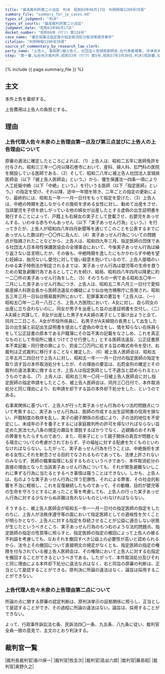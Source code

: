```yaml
---
title: "最高裁判所第二小法廷　判決　昭和63年06月17日　判例時報1289号39頁"
summary_file: "summary_for_jp_cases.md"
types_of_judgment: "判決"
types_of_courts: "最高裁判所第二小法廷"
judgment_date: "昭和63年06月17日"
docket_number: "昭和60年（行ツ）第124号"
case_name: "優生保護法指定医の指定取消処分取消等請求事件"
citation: "判例時報1289号39頁"
source_of_commentary_by_research_law_clerk:
party_name: "上告人, 菊田昇|被上告人, 社団法人宮城県医師会,右代表者理事, 沖津貞夫,被上告人, 国,右代表者法務大臣, 林田悠紀夫"
step: "第一審,仙台地方裁判所,昭和53年（行ウ）第5号,昭和57年3月30日,判決|控訴審,仙台高等裁判所,昭和57年（行コ）第2号,昭和60年3月29日,判決"
---
```







{% include {{ page.summary_file }}  %}


















## 主文



本件上告を棄却する。

上告費用は上告人の負担とする。





## 理由



### 上告代理人佐々木泉の上告理由第一点及び第三点並びに上告人の上告理由について

原審の適法に確定したところによれば、（1）上告人は、昭和二五年に医師免許を付与され、昭和三三年一〇月以降石巻市において、産科、婦人科、肛門科の医院を開設している医師である、（2）そして、昭和二八年に被上告人社団法人宮城県医師会（以下「被上告人医師会」という。）から、優生保護法一四条一項により人工妊娠中絶（以下「中絶」という。）を行いうる医師（以下「指定医師」という。）の指定を受け、それ以降、途中一年間を除き、二年ごとの指定の更新により、最終的には、昭和五一年一一月一日付をもって指定を受けた、（3）上告人は、中絶の時期を逸しながらその施術を求める女性に対し、勧めて出産をさせ、当該嬰児を子供を欲しがっている他の婦女が出産したとする虚偽の出生証明書を発行することによって、戸籍上も右婦女の実子として登載させ、右嬰児をあっせんする、いわゆる赤ちやんあっせん（以下「実子あっせん行為」という。）を行ってきたが、上告人が昭和四八年四月新聞等を通じてこのことを公表するまでにあっせんした数は約一〇〇件に及んだ、（4）実子あっせん行為についての問題点が指摘されたことなどから、上告人は、昭和四九年三月、指定医師の団体である社団法人日本母性保護医協会の全理事会において、今後実子あっせん行為は繰り返さない旨言明したが、その後も、中絶時期を逸したにもかかわらず中絶を望む妊婦は、胎児ないし嬰児に対して強い殺意を抱いているので、上告人提唱のいわゆる実子特例法が制定されるまでは、実子あっせん行為は嬰児等の生命を救うための緊急避難行為であるとしてこれを続け、結局、昭和四八年四月以降更に約一二〇件の実子あっせん行為をした、（5）そのうちの一例である昭和五〇年一二月にした実子あっせん行為につき、上告人は、昭和五二年八月三一日付で愛知県産婦人科医会長から医師法違反の嫌疑により仙台地方検察庁に告発され、昭和五三年三月一日仙台簡易裁判所において、犯罪事実の要旨を「上告人は、（一）昭和五〇年一二月一八日ころ、上告人方医院において、A女に対し、自ら同女の出産に立ち会わないのに、同女が男子を出産した旨の出産証明書を交付し、（二）A夫婦と共謀して、B女が出産した男子をA夫婦の実子として届け出ようと企て、同月二二日ころ、A女が市役所係員に、右男子がA夫婦間の長男として出生した旨の出生届と前記出生証明書を提出して虚偽の申立をし、情を知らない右係員らをして公正証書の原本である戸籍簿にその旨不実の記載をなさしめ、これを真正なものとして市役所に備えつけてさせ行使した」とする医師法違反、公正証書原本不実記載・同行使の罪により、罰金二〇万円に処する旨の略式命令を受け、右裁判は正式裁判に移行することなく確定した、（6）被上告人医師会は、昭和五三年五月二四日付で上告人に対し、昭和五一年一一月一日付の指定医師の指定を取り消す旨の本件取消処分をしたが、その理由の要旨は、右罰金刑の確定とその裁判の違法事実に徴するとき、上告人は指定医師として不適当と認められるというものである、（7）上告人は、昭和五三年一〇月一日被上告人医師会に対し指定医師の指定申請をしたところ、被上告人医師会は、同月三〇日付で、本件取消処分と同じ理由により、右申請を却下する旨の本件却下処分をした、というのである。

右事実関係に基づいて、上告人が行った実子あっせん行為のもつ法的問題点について考察するに、実子あっせん行為は、医師の作成する出生証明書の信用を損ない、戸籍制度の秩序を乱し、実子の親子関係の形成により、子の法的地位を不安定にし、未成年の子を養子とするには家庭裁判所の許可を得なければならない旨定めた民法七九八条の規定の趣旨を潜脱するばかりでなく、近親婚のおそれ等の弊害をもたらすものであり、また、将来子にとって親子関係の真否が問題となる場合についての考慮がされておらず、子の福祉に対する配慮を欠くものといわなければならない。したがって、実子あっせん行為を行うことは、中絶施術を求める女性にそれを断念させる目的でなされるものであっても、法律上許されないのみならず、医師の職業倫理にも反するものというべきであり、本件取消処分の直接の理由となった当該実子あっせん行為についても、それが緊急避難ないしこれに準ずる行為に当たるとするべき事情は窺うことはできない。しかも、上告人は、右のような実子あっせん行為に伴う犯罪性、それによる弊害、その社会的影響を不当に軽視し、これを反復継続したものであって、その動機、目的が嬰児等の生命を守ろうとするにあったこと等を考慮しても、上告人の行った実子あっせん行為に対する少なからぬ非難は免れないものといわなければならない。

そうすると、被上告人医師会が昭和五一年一一月一日付の指定医師の指定をしたのちに、上告人が法秩序遵守等の面において指定医師としての適格性を欠くことが明らかとなり、上告人に対する指定を存続させることが公益に適合しない状態が生じたというべきところ、実子あっせん行為のもつ右のような法的問題点、指定医師の指定の性質等に照らすと、指定医師の指定の撤回によって上告人の被る不利益を考慮しても、なおそれを撤回すべき公益上の必要性が高いと認められるから、法令上その撤回について直接明文の規定がなくとも、指定医師の指定の権限を付与されている被上告人医師会は、その権限において上告人に対する右指定を撤回することができるというべきである。したがって、本件取消処分及びそれと同じ理由による本件却下処分に違法な点はなく、右と同旨の原審の判断は、正当として是認することができる。原判決に所論の違法はなく、論旨は採用することができない。

### 上告代理人佐々木泉の上告理由第二点について

所論の点に関する原審の認定判断は、原判決挙示の証拠関係に照らし、正当として是認することができ、その過程に所論の違法はない。論旨は、採用することができない。

よって、行政事件訴訟法七条、民訴法四〇一条、九五条、八九条に従い、裁判官全員一致の意見で、主文のとおり判決する。

## 裁判官一覧

|裁判長裁判官|香川保一|
|裁判官|牧圭次|
|裁判官|島谷六郎|
|裁判官|藤島昭|
|裁判官|奥野久之|



